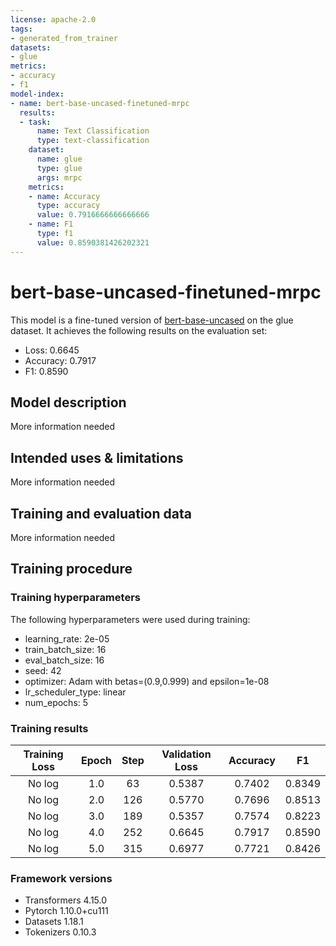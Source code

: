 ```yaml
---
license: apache-2.0
tags:
- generated_from_trainer
datasets:
- glue
metrics:
- accuracy
- f1
model-index:
- name: bert-base-uncased-finetuned-mrpc
  results:
  - task:
      name: Text Classification
      type: text-classification
    dataset:
      name: glue
      type: glue
      args: mrpc
    metrics:
    - name: Accuracy
      type: accuracy
      value: 0.7916666666666666
    - name: F1
      type: f1
      value: 0.8590381426202321
---
```


<!-- This model card has been generated automatically according to the information the Trainer had access to. You
should probably proofread and complete it, then remove this comment. -->

# bert-base-uncased-finetuned-mrpc

This model is a fine-tuned version of [bert-base-uncased](https://huggingface.co/bert-base-uncased) on the glue dataset.
It achieves the following results on the evaluation set:
- Loss: 0.6645
- Accuracy: 0.7917
- F1: 0.8590

## Model description

More information needed

## Intended uses & limitations

More information needed

## Training and evaluation data

More information needed

## Training procedure

### Training hyperparameters

The following hyperparameters were used during training:
- learning_rate: 2e-05
- train_batch_size: 16
- eval_batch_size: 16
- seed: 42
- optimizer: Adam with betas=(0.9,0.999) and epsilon=1e-08
- lr_scheduler_type: linear
- num_epochs: 5

### Training results

| Training Loss | Epoch | Step | Validation Loss | Accuracy | F1     |
|:-------------:|:-----:|:----:|:---------------:|:--------:|:------:|
| No log        | 1.0   | 63   | 0.5387          | 0.7402   | 0.8349 |
| No log        | 2.0   | 126  | 0.5770          | 0.7696   | 0.8513 |
| No log        | 3.0   | 189  | 0.5357          | 0.7574   | 0.8223 |
| No log        | 4.0   | 252  | 0.6645          | 0.7917   | 0.8590 |
| No log        | 5.0   | 315  | 0.6977          | 0.7721   | 0.8426 |


### Framework versions

- Transformers 4.15.0
- Pytorch 1.10.0+cu111
- Datasets 1.18.1
- Tokenizers 0.10.3
